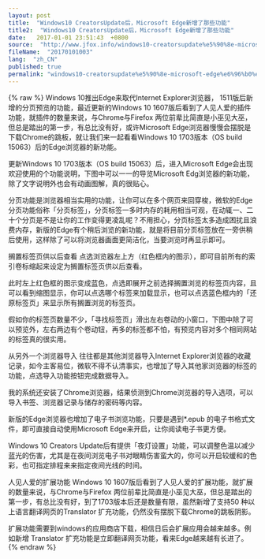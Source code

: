 ```yaml
---
layout: post
title:  "Windows10 CreatorsUpdate后，Microsoft Edge新增了那些功能"
title2:  "Windows10 CreatorsUpdate后，Microsoft Edge新增了那些功能"
date:   2017-01-01 23:51:43  +0800
source:  "http://www.jfox.info/windows10-creatorsupdate%e5%90%8e-microsoft-edge%e6%96%b0%e5%a2%9e%e4%ba%86%e9%82%a3%e4%ba%9b%e5%8a%9f%e8%83%bd.html"
fileName:  "20170101003"
lang:  "zh_CN"
published: true
permalink: "windows10-creatorsupdate%e5%90%8e-microsoft-edge%e6%96%b0%e5%a2%9e%e4%ba%86%e9%82%a3%e4%ba%9b%e5%8a%9f%e8%83%bd.html"
---
```

{% raw %}
Windows 10推出Edge来取代Internet Explorer浏览器， 1511版后新增的分页预览的功能，最近更新的Windows 10 1607版后看到了人见人爱的插件功能，就插件的数量来说，与Chrome与Firefox 两位前辈比简直是小巫见大巫，但总是踏出的第一步，有总比没有好，或许Microsoft Edge浏览器慢慢会摆脱是下载Chrome的跳板，就让我们来一起看看Windows 10 1703版本（OS build 15063）后的Edge浏览器的新功能。

更新Windows 10 1703版本（OS build 15063）后，进入Microsoft Edge会出现欢迎使用的个功能说明，下图中可以一一的导览Microsoft Edg浏览器的新功能，除了文字说明外也会有动画图解，真的很贴心。

分页功能是浏览器相当实用的功能，让你可以在多个网页来回穿梭，微软的Edge分页功能俗称「分页标签」，分页标签一多时内存的耗用相当可观，在动辄一、二十个分页是不是让你的工作变得更凌乱呢？不用担心，分页标签太多造成困扰且浪费内存，新版的Edge有个稍后浏览的新功能，就是将目前分页标签放在一旁供稍后使用，这样除了可以将浏览器画面更简洁化，当要浏览时再显示即可。

搁置标签页供以后查看
点选浏览器左上方（红色框内的图示），即可目前所有的索引卷标缩起来设定为搁置标签页供以后查看。

此时左上红色框的图示变成蓝色，点选即展开之前选择搁置浏览的标签页内容，且可以看到缩图显示，你可以点选哪个标签来加载显示，也可以点选蓝色框内的「还原标签页」来显示所有搁置浏览的标签页。

假如你的标签页数量不少，「寻找标签页」滑出左右卷动的小窗口，下图中除了可以预览外，左右两边有个卷动钮，再多的标签都不怕，有预览内容对多个相同网站的标签真的很实用。

从另外一个浏览器导入
往往都是其他浏览器导入Internet Explorer浏览器的收藏记录，如今主客易位，微软不得不认清事实，也增加了导入其他家浏览器的标签的功能，点选导入功能按钮完成数据导入。

我的系统还安装了Chrome浏览器，结果侦测到Chrome浏览器的导入选项，可以导入书签、浏览器记录与储存的密码等内容。

新版的Edge浏览器也增加了电子书浏览功能，只要是遇到*.epub 的电子书格式文件，即可直接自动使用Microsoft Edge来开启，让你阅读电子书更方便。

Windows 10 Creators Update后有提供「夜灯设置」功能，可以调整色温以减少蓝光的伤害，尤其是在夜间浏览电子书对眼睛伤害蛮大的，你可以开启较缓和的色彩，也可指定排程来来指定夜间光线的时间。

人见人爱的扩展功能
Windows 10 1607版后看到了人见人爱的扩展功能，就扩展的数量来说，与Chrome与Firefox 两位前辈比简直是小巫见大巫，但总是踏出的第一步，有总比没有好，到了1703版本后还是数量有限，虽然新增了支持50 种以上语言翻译网页的Translator 扩充功能，仍然没有摆脱下载Chrome的跳板阴影。

扩展功能需要到windows的应用商店下载，相信日后会扩展应用会越来越多。例如新增 Translator 扩充功能是立即翻译网页功能，看来Edge越来越有长进了。
{% endraw %}